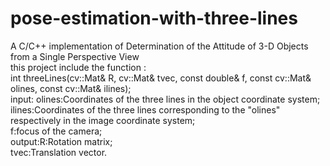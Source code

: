 # pose-estimation-with-three-lines
A C/C++ implementation of Determination of the Attitude of 3-D Objects from a Single Perspective View<br>
this project include  the function :<br>
int threeLines(cv::Mat& R, cv::Mat& tvec, const double& f, const cv::Mat& olines, const cv::Mat& ilines);<br>
input: olines:Coordinates of the three lines in the object coordinate system;<br>
       ilines:Coordinates of the three lines corresponding to the "olines" respectively in the image coordinate system;<br>
       f:focus of the camera;<br>
output:R:Rotation matrix;<br>
       tvec:Translation vector.
